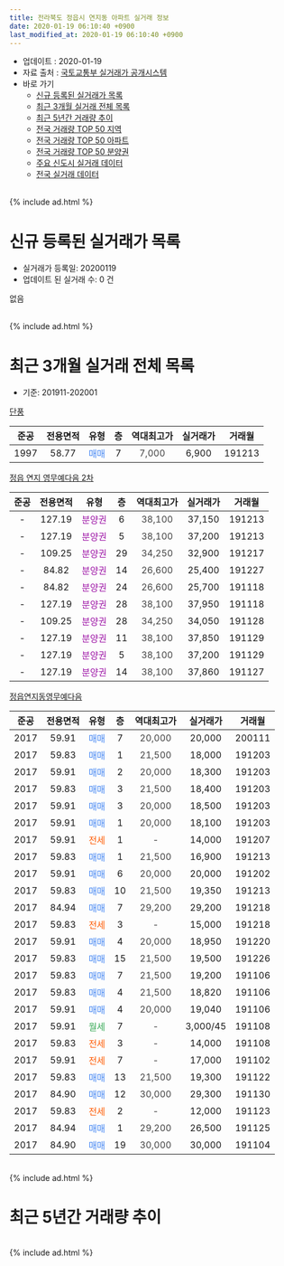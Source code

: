 ```yaml
---
title: 전라북도 정읍시 연지동 아파트 실거래 정보
date: 2020-01-19 06:10:40 +0900
last_modified_at: 2020-01-19 06:10:40 +0900
---
```


* 업데이트 : 2020-01-19
* 자료 출처 : [국토교통부 실거래가 공개시스템](http://rt.molit.go.kr)
* 바로 가기
    * [신규 등록된 실거래가 목록](#신규-등록된-실거래가-목록)
    * [최근 3개월 실거래 전체 목록](#최근-3개월-실거래-전체-목록)
    * [최근 5년간 거래량 추이](#최근-5년간-거래량-추이)
    * [전국 거래량 TOP 50 지역](https://apt-info.github.io/apt-trade-info/최근-3개월-전국에서-가장-거래가-많이-발생한-지역)
    * [전국 거래량 TOP 50 아파트](https://apt-info.github.io/apt-trade-info/최근-3개월-전국에서-가장-거래가-많이-발생한-아파트)
    * [전국 거래량 TOP 50 분양권](https://apt-info.github.io/apt-trade-info/최근-3개월-전국에서-가장-거래가-많이-발생한-분양권)
    * [주요 신도시 실거래 데이터](https://apt-info.github.io/apt-trade-info/주요-신도시)
    * [전국 실거래 데이터](https://apt-info.github.io/apt-trade-info/전국)
<br>
{% include ad.html %}
<br>

# 신규 등록된 실거래가 목록
* 실거래가 등록일: 20200119
* 업데이트 된 실거래 수: 0 건

없음

<br>
{% include ad.html %}
<br>

# 최근 3개월 실거래 전체 목록
* 기준: 201911-202001


[단풍](https://search.naver.com/search.naver?query=%EC%A0%84%EB%9D%BC%EB%B6%81%EB%8F%84+%EC%A0%95%EC%9D%8D%EC%8B%9C+%EC%97%B0%EC%A7%80%EB%8F%99+%EB%8B%A8%ED%92%8D)

|준공|전용면적|유형|층|역대최고가|실거래가|거래월|
|:---:|:---:|:---:|:---:|:---:|:---:|:---:|
|1997|58.77|<span style="color:#4285f3">매매</span>|7|<span style="color:#444444">7,000</span>|6,900|191213|

[정읍 연지 영무예다음 2차](https://search.naver.com/search.naver?query=%EC%A0%84%EB%9D%BC%EB%B6%81%EB%8F%84+%EC%A0%95%EC%9D%8D%EC%8B%9C+%EC%97%B0%EC%A7%80%EB%8F%99+%EC%A0%95%EC%9D%8D+%EC%97%B0%EC%A7%80+%EC%98%81%EB%AC%B4%EC%98%88%EB%8B%A4%EC%9D%8C+2%EC%B0%A8)

|준공|전용면적|유형|층|역대최고가|실거래가|거래월|
|:---:|:---:|:---:|:---:|:---:|:---:|:---:|
|-|127.19|<span style="color:#9C11A5">분양권</span>|6|<span style="color:#444444">38,100</span>|37,150|191213|
|-|127.19|<span style="color:#9C11A5">분양권</span>|5|<span style="color:#444444">38,100</span>|37,200|191213|
|-|109.25|<span style="color:#9C11A5">분양권</span>|29|<span style="color:#444444">34,250</span>|32,900|191217|
|-|84.82|<span style="color:#9C11A5">분양권</span>|14|<span style="color:#444444">26,600</span>|25,400|191227|
|-|84.82|<span style="color:#9C11A5">분양권</span>|24|<span style="color:#444444">26,600</span>|25,700|191118|
|-|127.19|<span style="color:#9C11A5">분양권</span>|28|<span style="color:#444444">38,100</span>|37,950|191118|
|-|109.25|<span style="color:#9C11A5">분양권</span>|28|<span style="color:#444444">34,250</span>|34,050|191128|
|-|127.19|<span style="color:#9C11A5">분양권</span>|11|<span style="color:#444444">38,100</span>|37,850|191129|
|-|127.19|<span style="color:#9C11A5">분양권</span>|5|<span style="color:#444444">38,100</span>|37,200|191129|
|-|127.19|<span style="color:#9C11A5">분양권</span>|14|<span style="color:#444444">38,100</span>|37,860|191127|

[정읍연지동영무예다음](https://search.naver.com/search.naver?query=%EC%A0%84%EB%9D%BC%EB%B6%81%EB%8F%84+%EC%A0%95%EC%9D%8D%EC%8B%9C+%EC%97%B0%EC%A7%80%EB%8F%99+%EC%A0%95%EC%9D%8D%EC%97%B0%EC%A7%80%EB%8F%99%EC%98%81%EB%AC%B4%EC%98%88%EB%8B%A4%EC%9D%8C)

|준공|전용면적|유형|층|역대최고가|실거래가|거래월|
|:---:|:---:|:---:|:---:|:---:|:---:|:---:|
|2017|59.91|<span style="color:#4285f3">매매</span>|7|<span style="color:#444444">20,000</span>|20,000|200111|
|2017|59.83|<span style="color:#4285f3">매매</span>|1|<span style="color:#444444">21,500</span>|18,000|191203|
|2017|59.91|<span style="color:#4285f3">매매</span>|2|<span style="color:#444444">20,000</span>|18,300|191203|
|2017|59.83|<span style="color:#4285f3">매매</span>|3|<span style="color:#444444">21,500</span>|18,400|191203|
|2017|59.91|<span style="color:#4285f3">매매</span>|3|<span style="color:#444444">20,000</span>|18,500|191203|
|2017|59.91|<span style="color:#4285f3">매매</span>|1|<span style="color:#444444">20,000</span>|18,100|191203|
|2017|59.91|<span style="color:#ff5a00">전세</span>|1|<span style="color:#444444">-</span>|14,000|191207|
|2017|59.83|<span style="color:#4285f3">매매</span>|1|<span style="color:#444444">21,500</span>|16,900|191213|
|2017|59.91|<span style="color:#4285f3">매매</span>|6|<span style="color:#444444">20,000</span>|20,000|191202|
|2017|59.83|<span style="color:#4285f3">매매</span>|10|<span style="color:#444444">21,500</span>|19,350|191213|
|2017|84.94|<span style="color:#4285f3">매매</span>|7|<span style="color:#444444">29,200</span>|29,200|191218|
|2017|59.83|<span style="color:#ff5a00">전세</span>|3|<span style="color:#444444">-</span>|15,000|191218|
|2017|59.91|<span style="color:#4285f3">매매</span>|4|<span style="color:#444444">20,000</span>|18,950|191220|
|2017|59.83|<span style="color:#4285f3">매매</span>|15|<span style="color:#444444">21,500</span>|19,500|191226|
|2017|59.83|<span style="color:#4285f3">매매</span>|7|<span style="color:#444444">21,500</span>|19,200|191106|
|2017|59.83|<span style="color:#4285f3">매매</span>|4|<span style="color:#444444">21,500</span>|18,820|191106|
|2017|59.91|<span style="color:#4285f3">매매</span>|4|<span style="color:#444444">20,000</span>|19,040|191106|
|2017|59.91|<span style="color:#34a853">월세</span>|7|<span style="color:#444444">-</span>|3,000/45|191108|
|2017|59.83|<span style="color:#ff5a00">전세</span>|3|<span style="color:#444444">-</span>|14,000|191108|
|2017|59.91|<span style="color:#ff5a00">전세</span>|7|<span style="color:#444444">-</span>|17,000|191102|
|2017|59.83|<span style="color:#4285f3">매매</span>|13|<span style="color:#444444">21,500</span>|19,300|191122|
|2017|84.90|<span style="color:#4285f3">매매</span>|12|<span style="color:#444444">30,000</span>|29,300|191130|
|2017|59.83|<span style="color:#ff5a00">전세</span>|2|<span style="color:#444444">-</span>|12,000|191123|
|2017|84.94|<span style="color:#4285f3">매매</span>|1|<span style="color:#444444">29,200</span>|26,500|191125|
|2017|84.90|<span style="color:#4285f3">매매</span>|19|<span style="color:#444444">30,000</span>|30,000|191104|


<br>
{% include ad.html %}
<br>

# 최근 5년간 거래량 추이


<div style="width:100%;">
    <canvas id="deal_progress" height="200"></canvas>
</div>

<script>
new Chart(document.getElementById("deal_progress"), {
    type: 'line',
    data: {
        labels: ['201501','201502','201503','201504','201505','201506','201507','201508','201509','201510','201511','201512','201601','201602','201603','201604','201605','201606','201607','201608','201609','201610','201611','201612','201701','201702','201703','201704','201705','201706','201707','201708','201709','201710','201711','201712','201801','201802','201803','201804','201805','201806','201807','201808','201809','201810','201811','201812','201901','201902','201903','201904','201905','201906','201907','201908','201909','201910','201911','201912','202001'],
        datasets: [{
            label: '매매',
            pointRadius: 1,
            data: [16, 8, 11, 0, 1, 1, 1, 0, 1, 2, 0, 0, 1, 0, 1, 1, 1, 1, 0, 1, 0, 0, 3, 3, 0, 3, 2, 2, 0, 1, 6, 9, 3, 5, 9, 6, 6, 12, 6, 9, 4, 9, 6, 5, 6, 9, 2, 11, 5, 10, 6, 8, 1, 4, 9, 10, 15, 22, 13, 16, 1],
            borderColor: "rgba(255, 201, 14, 1)",
            backgroundColor: "rgba(255, 201, 14, 0.5)",
            fill: false,
            lineTension: 0
        },{
            label: '전월세',
            pointRadius: 1,
            data: [0, 0, 1, 0, 0, 0, 0, 0, 0, 0, 1, 0, 0, 0, 0, 0, 0, 0, 0, 0, 0, 0, 0, 0, 0, 1, 0, 2, 2, 8, 22, 7, 7, 13, 10, 8, 3, 0, 6, 1, 3, 2, 1, 0, 0, 1, 1, 1, 4, 2, 2, 1, 4, 1, 3, 0, 4, 4, 4, 2, 0],
            borderColor: "rgba(0, 141, 185, 1)",
            backgroundColor: "rgba(0, 141, 185, 0.5)",
            fill: false,
            lineTension: 0
        }
        ]
    },
    options: {
        responsive: true,
        title: {
            display: false
        },
        tooltips: {
            mode: 'index',
            intersect: false
        },
        hover: {
            mode: 'nearest',
            intersect: true
        },
        scales: {
            xAxes: [{
                display: true,
                scaleLabel: {
                    display: true,
                    labelString: '년/월'
                }
            }],
            yAxes: [{
                display: true,
                ticks: {
                    suggestedMin: 0,
                },
                scaleLabel: {
                    display: true,
                    labelString: '실거래 수'
                }
            }]
        }
    }
});

</script>


<br>
{% include ad.html %}
<br>

